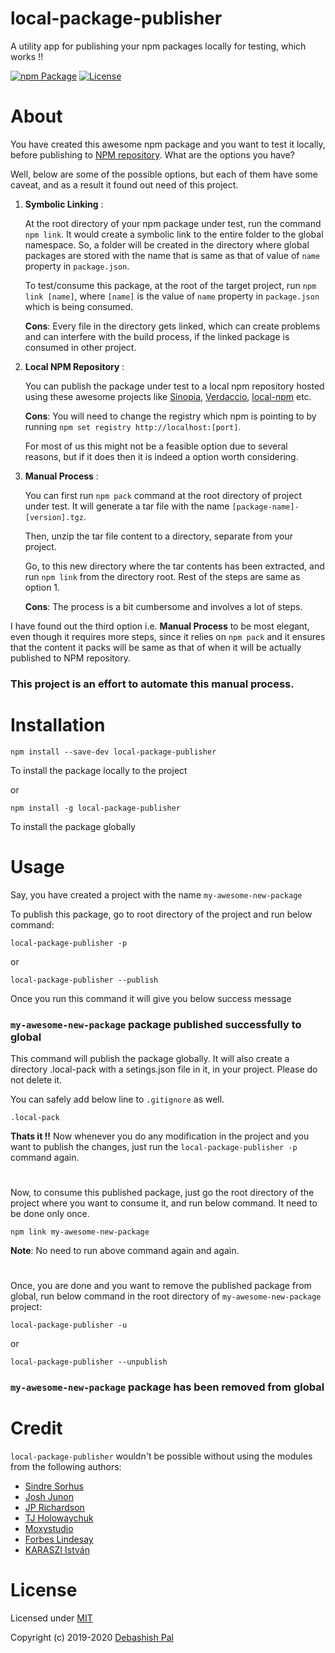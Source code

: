 # local-package-publisher
A utility app for publishing your npm packages locally for testing, which works !!

[![npm Package](https://img.shields.io/npm/v/local-package-publisher.svg)](https://www.npmjs.com/package/local-package-publisher)
[![License](https://img.shields.io/npm/l/local-package-publisher.svg)](https://github.com/debashish2014/local-package-publisher/blob/master/LICENSE)

# About
You have created this awesome npm package and you want to test it locally, before publishing to [NPM repository](https://www.npmjs.com). What are the options you have? 

Well, below are some of the possible options, but each of them have some caveat, and as a result it found out need of this project.

1. **Symbolic Linking** :

    At the root directory of your npm package under test, run the command `npm link`. It would create a symbolic link to the entire folder to the global namespace. So, a folder will be created in the directory where global packages are stored with the name that is same as that of value of `name` property in `package.json`.

    To test/consume this package, at the root of the target project, run `npm link [name]`, where `[name]` is the value of `name` property in `package.json` which is being consumed.

    **Cons**: Every file in the directory gets linked, which can create problems and can interfere with the build process, if the linked package is consumed in other project.

2. **Local NPM Repository** :

    You can publish the package under test to a local npm repository hosted using these awesome projects like [Sinopia](https://github.com/rlidwka/sinopia), [Verdaccio](https://verdaccio.org/), [local-npm](https://github.com/local-npm/local-npm) etc. 

    **Cons**: You will need to change the registry which npm is pointing to by running `npm set registry http://localhost:[port]`. 
    
    For most of us this might not be a feasible option due to several reasons, but if it does then it is indeed a option worth considering.

3. **Manual Process** :

    You can first run `npm pack` command at the root directory of project under test. It will generate a tar file with the name `[package-name]-[version].tgz`.

    Then, unzip the tar file content to a directory, separate from your project.

    Go, to this new directory where the tar contents has been extracted, and run `npm link` from the directory root. Rest of the steps are same as option 1.

    **Cons**: The process is a bit cumbersome and involves a lot of steps.


I have found out the third option i.e. **Manual Process** to be most elegant, even though it requires more steps, since it relies on `npm pack` and it ensures that the content it packs will be same as that of when it will be actually published to NPM repository.

### This project is an effort to automate this manual process.

# Installation

    npm install --save-dev local-package-publisher

To install the package locally to the project

or 

    npm install -g local-package-publisher

To install the package globally

# Usage

Say, you have created a project with the name `my-awesome-new-package`

To publish this package, go to root directory of the project and run below command:

```
local-package-publisher -p
```
or 

```
local-package-publisher --publish
```
Once you run this command it will give you below success message

### `my-awesome-new-package` package published successfully to global

This command will publish the package globally. It will also create a directory .local-pack with a setings.json file in it, in your project. Please do not delete it.

You can safely add below line to `.gitignore` as well.

```
.local-pack
```

**Thats it !!** Now whenever you do any modification in the project and you want to publish the changes, just run the `local-package-publisher -p` command again.

#

Now, to consume this published package, just go the root directory of the project where you want to consume it, and run below command. It need to be done only once.

```
npm link my-awesome-new-package
```
**Note**: No need to run above command again and again.

#

Once, you are done and you want to remove the published package from global, run below command in the root directory of `my-awesome-new-package` project:

```
local-package-publisher -u
```
or 

```
local-package-publisher --unpublish
```

### `my-awesome-new-package` package has been removed from global

# Credit

`local-package-publisher` wouldn't be possible without using the modules from the following authors:

- [Sindre Sorhus](https://github.com/sindresorhus)
- [Josh Junon](https://github.com/qix-)
- [JP Richardson](https://github.com/jprichardson)
- [TJ Holowaychuk](https://github.com/tj)
- [Moxystudio](https://github.com/moxystudio)
- [Forbes Lindesay](https://github.com/ForbesLindesay-Unmaintained)
- [KARASZI István](https://github.com/raszi)

# License

Licensed under [MIT](http://www.opensource.org/licenses/mit-license.php)

Copyright (c) 2019-2020 [Debashish Pal](https://github.com/debashish2014)